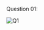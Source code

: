 Question 01:

![Q1](https://github.com/user-attachments/assets/e8596fc4-b297-40aa-b5fa-477f650e8684)

